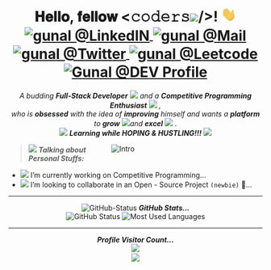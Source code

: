<h1 align="center">𝐇𝐞𝐥𝐥𝐨, 𝐟𝐞𝐥𝐥𝐨𝐰 <𝚌𝚘𝚍𝚎𝚛𝚜<img src="https://github.com/TheDudeThatCode/TheDudeThatCode/blob/master/Assets/Earth.gif" width="24px">/>! <img src="https://raw.githubusercontent.com/ABSphreak/ABSphreak/master/gifs/Hi.gif" width="30px">
<br>
<a href="https://www.linkedin.com/in/gunal-ananth?lipi=urn%3Ali%3Apage%3Ad_flagship3_profile_view_base_contact_details%3BTRjkmVE2QA6Gve5CChV19g%3D%3D">
  <img align="center" alt="gunal @LinkedIN" width="22px" src="https://cdn.jsdelivr.net/npm/simple-icons@v3/icons/linkedin.svg" />
</a>
  <a href="mailto:gunalprakash006@gmail.com">
  <img align="center" alt="gunal @Mail" width="22px" src="https://cdn.jsdelivr.net/npm/simple-icons@v3/icons/gmail.svg" />
</a>
<a href="https://twitter.com/gunal_prakash">
  <img align="center" alt="gunal @Twitter" width="22px" src="https://cdn.jsdelivr.net/npm/simple-icons@v3/icons/twitter.svg" />
</a>
<a href="https://leetcode.com/u/gunalprakash006">
  <img align="center" alt="gunal @Leetcode" width="22px" src="https://cdn.jsdelivr.net/npm/simple-icons@v3/icons/leetcode.svg" />
</a>
<!-- <a href="https://www.codechef.com/users/falgunisarkar">
  <img align="center" alt="gunal @CodeChef" width="22px" src="https://cdn.jsdelivr.net/npm/simple-icons@v3/icons/codechef.svg" />
</a> -->
<a href="https://gunal-dev.vercel.app/">
  <img align="center" src="https://d2fltix0v2e0sb.cloudfront.net/dev-badge.svg" alt="Gunal @DEV Profile" width="22px">
</a>
</h1>

<p align="center">
  <em>
    A budding <b>Full-Stack Developer</b> <img src="https://github.com/TheDudeThatCode/TheDudeThatCode/blob/master/Assets/Developer.gif" width="30px"> and a <b>Competitive Programming Enthusiast</b>&nbsp;<img src="https://github.com/TheDudeThatCode/TheDudeThatCode/blob/master/Assets/Designer.gif" width="36px">&nbsp,<br>who is <b>obsessed</b>
    with the idea of <b>improving</b> himself and wants a <b>platform</b> to 
    <b>grow</b> <img src="https://github.com/TheDudeThatCode/TheDudeThatCode/blob/master/Assets/Rocket.gif" width="18px">and 
    <b>excel</b> <img src="https://github.com/TheDudeThatCode/TheDudeThatCode/blob/master/Assets/Medal.gif" width="20px">&nbsp.
  </em> 
  <br>
  <img src="https://media.giphy.com/media/VgCDAzcKvsR6OM0uWg/giphy.gif" width="50" /> <b><i>Learning while HOPING & HUSTLING!!!</i></b> <img src="https://media.giphy.com/media/7j2hfyeVcDtf2/giphy.gif" width="50" />
</p>

<img align="right" width=300px alt="Intro" src="https://media.giphy.com/media/JTnmWFfrd77RctgNQl/giphy.gif" />

> <img src="https://media.giphy.com/media/ObNTw8Uzwy6KQ/giphy.gif" width="30px">&nbsp;***Talking about Personal Stuffs:***


- <img src="https://media.giphy.com/media/7TcdtHOCxo3meUvPgj/giphy.gif" width="30px">&nbsp;I’m currently working on Competitive Programming...
- <img src="https://media.giphy.com/media/mG7xN3NU7WeUUGiKjM/giphy.gif" width="30px">&nbsp;I’m looking to collaborate in an Open - Source Project `(newbie)` 🤝...

<hr>
<p align="center">
<img src="https://media.giphy.com/media/8UHRm5oY4k4FDxq5QG/giphy.gif" width="30px" alt="GitHub-Status"/>&nbsp;<i><b>GitHub Stats...</b></i><br>
<img src="https://github-readme-stats.vercel.app/api?username=gunal-01&count_private=true&show_icons=true&theme=great-gatsby" alt="GitHub Status"/>
<img src = "https://github-readme-stats.vercel.app/api/top-langs/?username=gunal-01&show_icons=true&layout=compact&theme=great-gatsby" alt="Most Used Languages">
</p>

<hr>

<p align="center"> 
  <i><b>Profile Visitor Count...</b></i><br>
  <img src="https://raw.githubusercontent.com/saadeghi/saadeghi/master/dino.gif" /><br>
  <img src="https://profile-counter.glitch.me/gunal-01/count.svg" />
</p>
